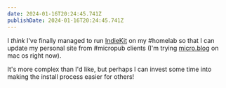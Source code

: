 ```yaml
---
date: 2024-01-16T20:24:45.741Z
publishDate: 2024-01-16T20:24:45.741Z
---
```


I _think_ I've finally managed to run [IndieKit](https://getindiekit.com/) on my #homelab so that I can update my personal site from #micropub clients (I'm trying [micro.blog](https://help.micro.blog/t/micro-blog-for-mac/45) on mac os right now).

It's more complex than I'd like, but perhaps I can invest some time into making the install process easier for others!
